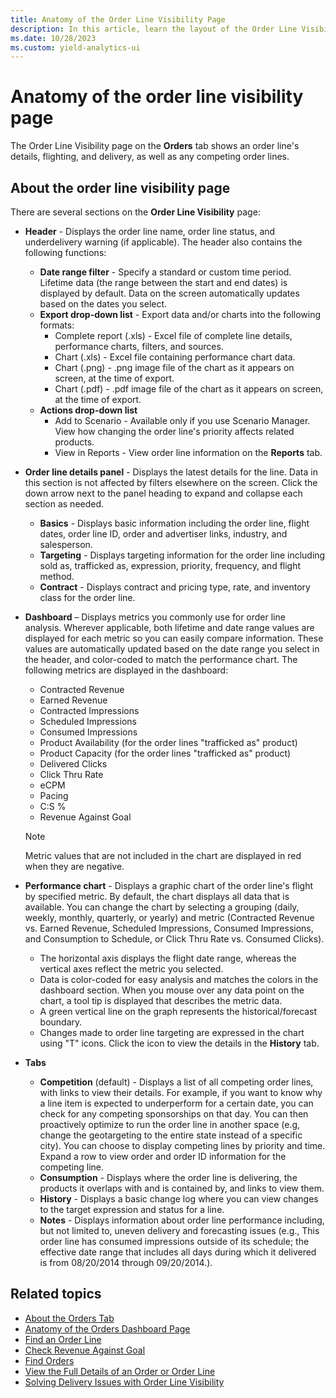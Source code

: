 ```yaml
---
title: Anatomy of the Order Line Visibility Page
description: In this article, learn the layout of the Order Line Visibility page.
ms.date: 10/28/2023
ms.custom: yield-analytics-ui
---
```


# Anatomy of the order line visibility page

The Order Line Visibility page on the **Orders** tab shows an order line's details, flighting, and delivery, as well as any competing order lines.

## About the order line visibility page

There are several sections on the **Order Line Visibility** page:

- **Header** - Displays the order line name, order line status, and underdelivery warning (if applicable). The header also contains the following functions:
  - **Date range filter** - Specify a standard or custom time period. Lifetime data (the range between the start and end dates) is displayed by default. Data on the screen automatically updates based on the dates you select.
  - **Export drop-down list** - Export data and/or charts into the following formats:
    - Complete report (.xls) - Excel file of complete line details, performance charts, filters, and sources.
    - Chart (.xls) - Excel file containing performance chart data.
    - Chart (.png) - .png image file of the chart as it appears on screen, at the time of export.
    - Chart (.pdf) - .pdf image file of the chart as it appears on screen, at the time of export.
  - **Actions drop-down list**
    - Add to Scenario - Available only if you use Scenario Manager. View how changing the order line's priority affects related products.
    - View in Reports - View order line information on the **Reports** tab.

- **Order line details panel** - Displays the latest details for the line. Data in this section is not affected by filters elsewhere on the screen. Click the down arrow next to the panel heading to expand and collapse each section as needed.
  - **Basics** - Displays basic information including the order line, flight dates, order line ID, order and advertiser links, industry, and salesperson.
  - **Targeting** - Displays targeting information for the order line including sold as, trafficked as, expression, priority, frequency, and flight method.
  - **Contract** - Displays contract and pricing type, rate, and inventory class for the order line.

- **Dashboard** – Displays metrics you commonly use for order line analysis. Wherever applicable, both lifetime and date range values are displayed for each metric so you can easily compare information. These values are automatically updated based on the date range you select in the header, and color-coded to match the performance chart. The following metrics are displayed in the dashboard:
  - Contracted Revenue
  - Earned Revenue
  - Contracted Impressions
  - Scheduled Impressions
  - Consumed Impressions
  - Product Availability (for the order lines "trafficked as" product)
  - Product Capacity (for the order lines "trafficked as" product)
  - Delivered Clicks
  - Click Thru Rate
  - eCPM
  - Pacing
  - C:S %
  - Revenue Against Goal

  > [!NOTE]
  > Metric values that are not included in the chart are displayed in red when they are negative.

- **Performance chart** - Displays a graphic chart of the order line's flight by specified metric. By default, the chart displays all data that is available. You can change the chart by selecting a grouping (daily, weekly, monthly, quarterly, or yearly) and metric (Contracted Revenue vs. Earned Revenue, Scheduled Impressions, Consumed Impressions, and Consumption to Schedule, or Click Thru Rate vs. Consumed Clicks).
  - The horizontal axis displays the flight date range, whereas the vertical axes reflect the metric you selected.
  - Data is color-coded for easy analysis and matches the colors in the dashboard section. When you mouse over any data point on the chart, a tool tip is displayed that describes the metric data.
  - A green vertical line on the graph represents the historical/forecast boundary.
  - Changes made to order line targeting are expressed in the chart using "T" icons. Click the icon to view the details in the **History** tab.

- **Tabs**  
  - **Competition** (default) - Displays a list of all competing order lines, with links to view their details. For example, if you want to know why a line item is expected to underperform for a certain date, you can check for any competing sponsorships on that day. You can then proactively optimize to run the order line in another space (e.g, change the geotargeting to the entire state instead of a specific city). You can choose to display competing lines by priority and time. Expand a row to view order and order ID information for the competing line.
  - **Consumption** - Displays where the order line is delivering, the products it overlaps with and is contained by, and links to view them.
  - **History** - Displays a basic change log where you can view changes to the target expression and status for a line.
  - **Notes** - Displays information about order line performance including, but not limited to, uneven delivery and forecasting issues (e.g., This order line has consumed impressions outside of its schedule; the effective date range that includes all days during which it delivered is from 08/20/2014 through 09/20/2014.).

## Related topics

- [About the Orders Tab](about-the-orders-tab.md)
- [Anatomy of the Orders Dashboard Page](anatomy-of-the-orders-dashboard-page.md)
- [Find an Order Line](find-an-order-line.md)
- [Check Revenue Against Goal](check-revenue-against-goal.md)
- [Find Orders](find-orders.md)
- [View the Full Details of an Order or Order Line](view-the-full-details-of-an-order-or-order-line.md)
- [Solving Delivery Issues with Order Line Visibility](solve-delivery-issues-with-order-line-visibility.md)
